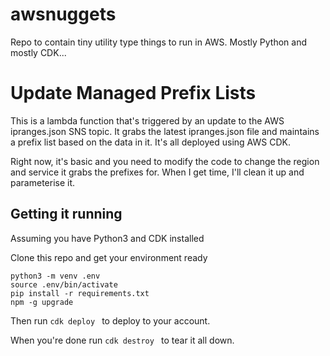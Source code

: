 # awsnuggets
Repo to contain tiny utility type things to run in AWS. Mostly Python and mostly CDK...


# Update Managed Prefix Lists

This is a lambda function that's triggered by an update to the AWS ipranges.json
SNS topic. It grabs the latest ipranges.json file and maintains a prefix list
based on the data in it. It's all deployed using AWS CDK.

Right now, it's basic and you need to modify the code to change the region and 
service it grabs the prefixes for. When I get time, I'll clean it up and 
parameterise it.

## Getting it running

Assuming you have Python3 and CDK installed

Clone this repo and get your environment ready

```
python3 -m venv .env
source .env/bin/activate
pip install -r requirements.txt
npm -g upgrade
```



Then run ```cdk deploy ``` to deploy to your account.

When you're done run ```cdk destroy ``` to tear it all down.